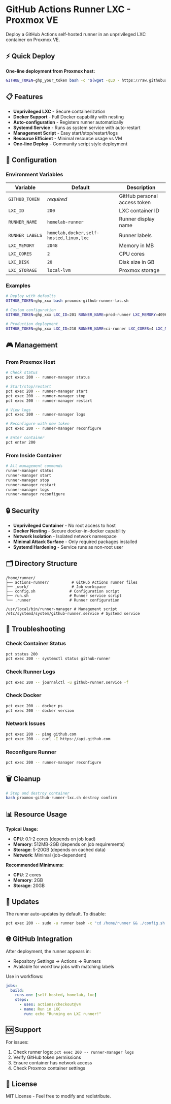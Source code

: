 # GitHub Actions Runner LXC - Proxmox VE

Deploy a GitHub Actions self-hosted runner in an unprivileged LXC container on Proxmox VE.

## ⚡ Quick Deploy

**One-line deployment from Proxmox host:**

```bash
GITHUB_TOKEN=ghp_your_token bash -c "$(wget -qLO - https://raw.githubusercontent.com/festion/home-assistant-config/main/proxmox-github-runner-lxc.sh)"
```

## 📋 Features

- **Unprivileged LXC** - Secure containerization
- **Docker Support** - Full Docker capability with nesting
- **Auto-configuration** - Registers runner automatically 
- **Systemd Service** - Runs as system service with auto-restart
- **Management Script** - Easy start/stop/restart/logs
- **Resource Efficient** - Minimal resource usage vs VM
- **One-line Deploy** - Community script style deployment

## 🔧 Configuration

### Environment Variables

| Variable | Default | Description |
|----------|---------|-------------|
| `GITHUB_TOKEN` | *required* | GitHub personal access token |
| `LXC_ID` | `200` | LXC container ID |
| `RUNNER_NAME` | `homelab-runner` | Runner display name |
| `RUNNER_LABELS` | `homelab,docker,self-hosted,linux,lxc` | Runner labels |
| `LXC_MEMORY` | `2048` | Memory in MB |
| `LXC_CORES` | `2` | CPU cores |
| `LXC_DISK` | `20` | Disk size in GB |
| `LXC_STORAGE` | `local-lvm` | Proxmox storage |

### Examples

```bash
# Deploy with defaults
GITHUB_TOKEN=ghp_xxx bash proxmox-github-runner-lxc.sh

# Custom configuration
GITHUB_TOKEN=ghp_xxx LXC_ID=201 RUNNER_NAME=prod-runner LXC_MEMORY=4096 bash proxmox-github-runner-lxc.sh

# Production deployment
GITHUB_TOKEN=ghp_xxx LXC_ID=210 RUNNER_NAME=ci-runner LXC_CORES=4 LXC_MEMORY=8192 LXC_DISK=40 bash proxmox-github-runner-lxc.sh
```

## 🎮 Management

### From Proxmox Host

```bash
# Check status
pct exec 200 -- runner-manager status

# Start/stop/restart
pct exec 200 -- runner-manager start
pct exec 200 -- runner-manager stop
pct exec 200 -- runner-manager restart

# View logs
pct exec 200 -- runner-manager logs

# Reconfigure with new token
pct exec 200 -- runner-manager reconfigure

# Enter container
pct enter 200
```

### From Inside Container

```bash
# All management commands
runner-manager status
runner-manager start
runner-manager stop
runner-manager restart
runner-manager logs
runner-manager reconfigure
```

## 🔒 Security

- **Unprivileged Container** - No root access to host
- **Docker Nesting** - Secure docker-in-docker capability
- **Network Isolation** - Isolated network namespace
- **Minimal Attack Surface** - Only required packages installed
- **Systemd Hardening** - Service runs as non-root user

## 🗂️ Directory Structure

```
/home/runner/
├── actions-runner/          # GitHub Actions runner files
├── _work/                   # Job workspace
├── config.sh               # Configuration script
├── run.sh                  # Runner service script
└── .runner                 # Runner configuration

/usr/local/bin/runner-manager # Management script
/etc/systemd/system/github-runner.service # Systemd service
```

## 🔧 Troubleshooting

### Check Container Status
```bash
pct status 200
pct exec 200 -- systemctl status github-runner
```

### Check Runner Logs
```bash
pct exec 200 -- journalctl -u github-runner.service -f
```

### Check Docker
```bash
pct exec 200 -- docker ps
pct exec 200 -- docker version
```

### Network Issues
```bash
pct exec 200 -- ping github.com
pct exec 200 -- curl -I https://api.github.com
```

### Reconfigure Runner
```bash
pct exec 200 -- runner-manager reconfigure
```

## 🗑️ Cleanup

```bash
# Stop and destroy container
bash proxmox-github-runner-lxc.sh destroy confirm
```

## 📊 Resource Usage

**Typical Usage:**
- **CPU**: 0.1-2 cores (depends on job load)
- **Memory**: 512MB-2GB (depends on job requirements)
- **Storage**: 5-20GB (depends on cached data)
- **Network**: Minimal (job-dependent)

**Recommended Minimums:**
- **CPU**: 2 cores
- **Memory**: 2GB
- **Storage**: 20GB

## 🔄 Updates

The runner auto-updates by default. To disable:

```bash
pct exec 200 -- sudo -u runner bash -c "cd /home/runner && ./config.sh --disableupdate"
```

## 🌐 GitHub Integration

After deployment, the runner appears in:
- Repository Settings → Actions → Runners
- Available for workflow jobs with matching labels

Use in workflows:
```yaml
jobs:
  build:
    runs-on: [self-hosted, homelab, lxc]
    steps:
      - uses: actions/checkout@v4
      - name: Run in LXC
        run: echo "Running on LXC runner!"
```

## 🆘 Support

For issues:
1. Check runner logs: `pct exec 200 -- runner-manager logs`
2. Verify GitHub token permissions
3. Ensure container has network access
4. Check Proxmox container settings

## 📜 License

MIT License - Feel free to modify and redistribute.